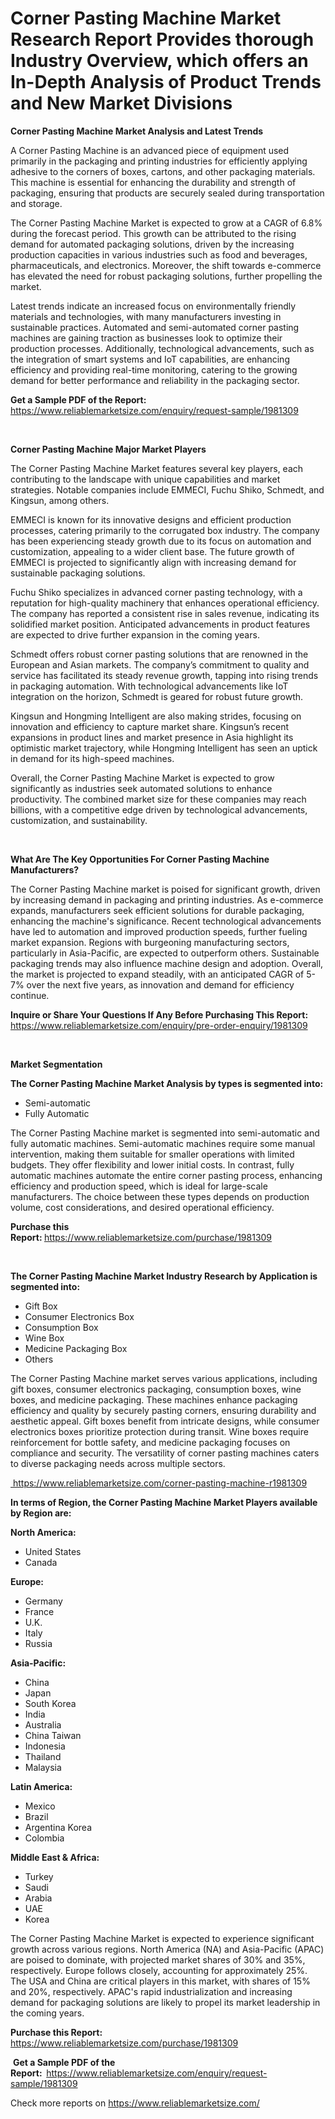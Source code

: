 <p><h1>Corner Pasting Machine Market Research Report Provides thorough Industry Overview, which offers an In-Depth Analysis of Product Trends and New Market Divisions</h1></p><p><strong>Corner Pasting Machine Market Analysis and Latest Trends</strong></p>
<p><p>A Corner Pasting Machine is an advanced piece of equipment used primarily in the packaging and printing industries for efficiently applying adhesive to the corners of boxes, cartons, and other packaging materials. This machine is essential for enhancing the durability and strength of packaging, ensuring that products are securely sealed during transportation and storage.</p><p>The Corner Pasting Machine Market is expected to grow at a CAGR of 6.8% during the forecast period. This growth can be attributed to the rising demand for automated packaging solutions, driven by the increasing production capacities in various industries such as food and beverages, pharmaceuticals, and electronics. Moreover, the shift towards e-commerce has elevated the need for robust packaging solutions, further propelling the market.</p><p>Latest trends indicate an increased focus on environmentally friendly materials and technologies, with many manufacturers investing in sustainable practices. Automated and semi-automated corner pasting machines are gaining traction as businesses look to optimize their production processes. Additionally, technological advancements, such as the integration of smart systems and IoT capabilities, are enhancing efficiency and providing real-time monitoring, catering to the growing demand for better performance and reliability in the packaging sector.</p></p>
<p><strong>Get a Sample PDF of the Report:&nbsp;</strong> <a href="https://www.reliablemarketsize.com/enquiry/request-sample/1981309?utm_campaign=2769&utm_medium=2&utm_source=Github&utm_content=ia&utm_term=10042025&utm_id=corner-pasting-machine">https://www.reliablemarketsize.com/enquiry/request-sample/1981309</a></p>
<p>&nbsp;</p>
<p><strong>Corner Pasting Machine Major Market Players</strong></p>
<p><p>The Corner Pasting Machine Market features several key players, each contributing to the landscape with unique capabilities and market strategies. Notable companies include EMMECI, Fuchu Shiko, Schmedt, and Kingsun, among others.</p><p>EMMECI is known for its innovative designs and efficient production processes, catering primarily to the corrugated box industry. The company has been experiencing steady growth due to its focus on automation and customization, appealing to a wider client base. The future growth of EMMECI is projected to significantly align with increasing demand for sustainable packaging solutions.</p><p>Fuchu Shiko specializes in advanced corner pasting technology, with a reputation for high-quality machinery that enhances operational efficiency. The company has reported a consistent rise in sales revenue, indicating its solidified market position. Anticipated advancements in product features are expected to drive further expansion in the coming years.</p><p>Schmedt offers robust corner pasting solutions that are renowned in the European and Asian markets. The company’s commitment to quality and service has facilitated its steady revenue growth, tapping into rising trends in packaging automation. With technological advancements like IoT integration on the horizon, Schmedt is geared for robust future growth.</p><p>Kingsun and Hongming Intelligent are also making strides, focusing on innovation and efficiency to capture market share. Kingsun’s recent expansions in product lines and market presence in Asia highlight its optimistic market trajectory, while Hongming Intelligent has seen an uptick in demand for its high-speed machines.</p><p>Overall, the Corner Pasting Machine Market is expected to grow significantly as industries seek automated solutions to enhance productivity. The combined market size for these companies may reach billions, with a competitive edge driven by technological advancements, customization, and sustainability.</p></p>
<p>&nbsp;</p>
<p><strong>What Are The Key Opportunities For Corner Pasting Machine Manufacturers?</strong></p>
<p><p>The Corner Pasting Machine market is poised for significant growth, driven by increasing demand in packaging and printing industries. As e-commerce expands, manufacturers seek efficient solutions for durable packaging, enhancing the machine's significance. Recent technological advancements have led to automation and improved production speeds, further fueling market expansion. Regions with burgeoning manufacturing sectors, particularly in Asia-Pacific, are expected to outperform others. Sustainable packaging trends may also influence machine design and adoption. Overall, the market is projected to expand steadily, with an anticipated CAGR of 5-7% over the next five years, as innovation and demand for efficiency continue.</p></p>
<p><strong>Inquire or Share Your Questions If Any Before Purchasing This Report:</strong> <a href="https://www.reliablemarketsize.com/enquiry/pre-order-enquiry/1981309?utm_campaign=2769&utm_medium=2&utm_source=Github&utm_content=ia&utm_term=10042025&utm_id=corner-pasting-machine">https://www.reliablemarketsize.com/enquiry/pre-order-enquiry/1981309</a></p>
<p>&nbsp;</p>
<p><strong>Market Segmentation</strong></p>
<p><strong>The Corner Pasting Machine Market Analysis by types is segmented into:</strong></p>
<p><ul><li>Semi-automatic</li><li>Fully Automatic</li></ul></p>
<p><p>The Corner Pasting Machine market is segmented into semi-automatic and fully automatic machines. Semi-automatic machines require some manual intervention, making them suitable for smaller operations with limited budgets. They offer flexibility and lower initial costs. In contrast, fully automatic machines automate the entire corner pasting process, enhancing efficiency and production speed, which is ideal for large-scale manufacturers. The choice between these types depends on production volume, cost considerations, and desired operational efficiency.</p></p>
<p><strong>Purchase this Report:&nbsp;</strong><a href="https://www.reliablemarketsize.com/purchase/1981309?utm_campaign=2769&utm_medium=2&utm_source=Github&utm_content=ia&utm_term=10042025&utm_id=corner-pasting-machine">https://www.reliablemarketsize.com/purchase/1981309</a></p>
<p>&nbsp;</p>
<p><strong>The Corner Pasting Machine Market Industry Research by Application is segmented into:</strong></p>
<p><ul><li>Gift Box</li><li>Consumer Electronics Box</li><li>Consumption Box</li><li>Wine Box</li><li>Medicine Packaging Box</li><li>Others</li></ul></p>
<p><p>The Corner Pasting Machine market serves various applications, including gift boxes, consumer electronics packaging, consumption boxes, wine boxes, and medicine packaging. These machines enhance packaging efficiency and quality by securely pasting corners, ensuring durability and aesthetic appeal. Gift boxes benefit from intricate designs, while consumer electronics boxes prioritize protection during transit. Wine boxes require reinforcement for bottle safety, and medicine packaging focuses on compliance and security. The versatility of corner pasting machines caters to diverse packaging needs across multiple sectors.</p></p>
<p><a href="https://www.reliablemarketsize.com/corner-pasting-machine-r1981309?utm_campaign=2769&utm_medium=2&utm_source=Github&utm_content=ia&utm_term=10042025&utm_id=corner-pasting-machine">&nbsp;https://www.reliablemarketsize.com/corner-pasting-machine-r1981309</a></p>
<p><strong>In terms of Region, the Corner Pasting Machine Market Players available by Region are:</strong></p>
<p>
    <p> <strong> North America: </strong>
        <ul>
            <li>United States</li>
            <li>Canada</li>
        </ul>
        </p> 
    <p> <strong> Europe: </strong>
        <ul>
            <li>Germany</li>
            <li>France</li>
            <li>U.K.</li>
            <li>Italy</li>
            <li>Russia</li>
        </ul>
        </p> 
    <p> <strong> Asia-Pacific: </strong>
        <ul>
            <li>China</li>
            <li>Japan</li>
            <li>South Korea</li>
            <li>India</li>
            <li>Australia</li>
            <li>China Taiwan</li>
            <li>Indonesia</li>
            <li>Thailand</li>
            <li>Malaysia</li>
        </ul>
        </p> 
    <p> <strong> Latin America: </strong>
        <ul>
            <li>Mexico</li>
            <li>Brazil</li>
            <li>Argentina Korea</li>
            <li>Colombia</li>
        </ul>
        </p> 
    <p> <strong> Middle East & Africa: </strong>
        <ul>
            <li>Turkey</li>
            <li>Saudi</li>
            <li>Arabia</li>
            <li>UAE</li>
            <li>Korea</li>
        </ul>
    </p>
    </p>
<p><p>The Corner Pasting Machine Market is expected to experience significant growth across various regions. North America (NA) and Asia-Pacific (APAC) are poised to dominate, with projected market shares of 30% and 35%, respectively. Europe follows closely, accounting for approximately 25%. The USA and China are critical players in this market, with shares of 15% and 20%, respectively. APAC's rapid industrialization and increasing demand for packaging solutions are likely to propel its market leadership in the coming years.</p></p>
<p><strong>Purchase this Report: </strong><a href="https://www.reliablemarketsize.com/purchase/1981309?utm_campaign=2769&utm_medium=2&utm_source=Github&utm_content=ia&utm_term=10042025&utm_id=corner-pasting-machine">https://www.reliablemarketsize.com/purchase/1981309</a></p>
<p>&nbsp;<strong>Get a Sample PDF of the Report:&nbsp;&nbsp;</strong><a href="https://www.reliablemarketsize.com/enquiry/request-sample/1981309?utm_campaign=2769&utm_medium=2&utm_source=Github&utm_content=ia&utm_term=10042025&utm_id=corner-pasting-machine">https://www.reliablemarketsize.com/enquiry/request-sample/1981309</a></p>
<p><strong></strong></p>
<p>Check more reports on <a href="https://www.reliablemarketsize.com/?utm_campaign=2769&utm_medium=2&utm_source=Github&utm_content=ia&utm_term=10042025&utm_id=corner-pasting-machine">https://www.reliablemarketsize.com/</a></p>